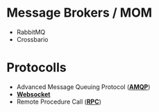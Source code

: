 # Message Brokers / MOM

- RabbitMQ
- Crossbario

# Protocolls

- Advanced Message Queuing Protocol (**[AMQP](https://de.wikipedia.org/wiki/Advanced_Message_Queuing_Protocol)**)
- [**Websocket**](https://de.wikipedia.org/wiki/WebSocket)
- Remote Procedure Call (**[RPC](https://de.wikipedia.org/wiki/Remote_Procedure_Call)**)
